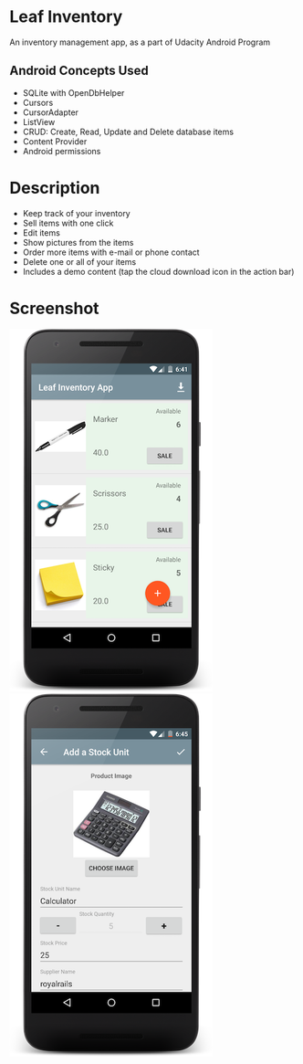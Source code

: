 # Leaf Inventory

An inventory management app, as a part of Udacity Android Program

## Android Concepts Used

- SQLite with OpenDbHelper
- Cursors
- CursorAdapter
- ListView
- CRUD: Create, Read, Update and Delete database items
- Content Provider
- Android permissions

# Description
- Keep track of your inventory
- Sell items with one click
- Edit items
- Show pictures from the items
- Order more items with e-mail or phone contact
- Delete one or all of your items
- Includes a demo content (tap the cloud download icon in the action bar)

# Screenshot

![Alt text](/Screenshots/1.png?raw=true)
![Alt text](/Screenshots/2.png?raw=true)



